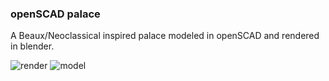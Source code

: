 ### openSCAD palace

A Beaux/Neoclassical inspired palace modeled in openSCAD and rendered in blender.

![render]("cat-f.png")
![model]("cat-2.png")